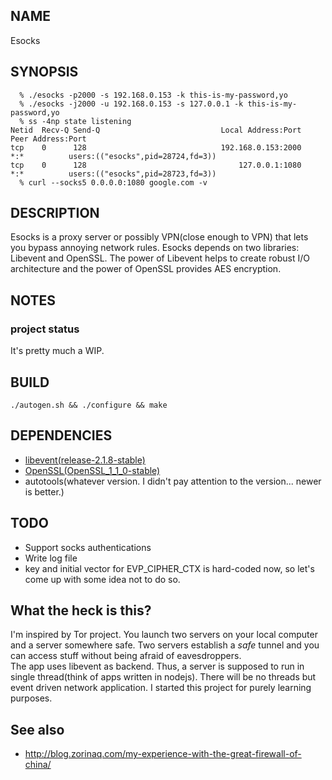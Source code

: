 ## NAME
  Esocks

## SYNOPSIS

```console
  % ./esocks -p2000 -s 192.168.0.153 -k this-is-my-password,yo
  % ./esocks -j2000 -u 192.168.0.153 -s 127.0.0.1 -k this-is-my-password,yo
  % ss -4np state listening
Netid  Recv-Q Send-Q                           Local Address:Port    Peer Address:Port
tcp    0      128                              192.168.0.153:2000               *:*          users:(("esocks",pid=28724,fd=3))
tcp    0      128                                  127.0.0.1:1080               *:*          users:(("esocks",pid=28723,fd=3))
  % curl --socks5 0.0.0.0:1080 google.com -v
```

## DESCRIPTION
 Esocks is a proxy server or possibly VPN(close enough to VPN) that lets you bypass annoying network rules. Esocks depends on two libraries: Libevent and OpenSSL. The power of Libevent helps to create robust I/O architecture and the power of OpenSSL provides AES encryption.

## NOTES
 ### project status
 It's pretty much a WIP.

## BUILD
```console
./autogen.sh && ./configure && make
```

## DEPENDENCIES
 - [libevent(release-2.1.8-stable)](http://libevent.org)
 - [OpenSSL(OpenSSL_1_1_0-stable)](https://www.openssl.org)
 - autotools(whatever version. I didn't pay attention to the version... newer is better.)

## TODO
 - Support socks authentications
 - Write log file
 - key and initial vector for EVP_CIPHER_CTX is hard-coded now, so let's come up with some idea not to do so.

## What the heck is this?
 I'm inspired by Tor project. You launch two servers on your local computer and a server somewhere safe. Two servers establish a _safe_ tunnel and you can access stuff without being afraid of eavesdroppers.<br/>
The app uses libevent as backend. Thus, a server is supposed to run in single thread(think of apps written in nodejs). There will be no threads but event driven network application. I started this project for purely learning purposes.

## See also
 - http://blog.zorinaq.com/my-experience-with-the-great-firewall-of-china/

